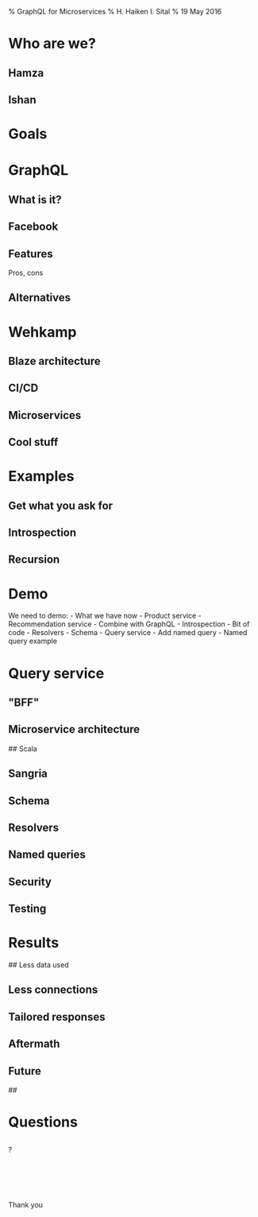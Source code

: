 % GraphQL for Microservices
% H. Haiken
  I. Sital
% 19 May 2016

# Who are we?
## Hamza
## Ishan

# Goals

# GraphQL
## What is it?
## Facebook
## Features
Pros, cons
## Alternatives

# Wehkamp
## Blaze architecture
## CI/CD
## Microservices
## Cool stuff

# Examples
## Get what you ask for
## Introspection
## Recursion

# Demo
<aside class="notes">
We need to demo:
- What we have now
    - Product service
    - Recommendation service
- Combine with GraphQL
- Introspection
- Bit of code
    - Resolvers
    - Schema
- Query service
    - Add named query
    - Named query example
</aside>

# Query service
## "BFF"
## Microservice architecture
## Scala
## Sangria
## Schema
## Resolvers
## Named queries
## Security
## Testing

# Results
## Less data used
## Less connections
## Tailored responses
## Aftermath
## Future

## 

# Questions

##

<p class="huge">?</p>

##

<br><br><br><p class="big">Thank you</p>
